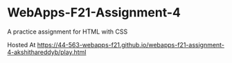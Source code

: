 # WebApps-F21-Assignment-4
A practice assignment for HTML with CSS

Hosted At <https://44-563-webapps-f21.github.io/webapps-f21-assignment-4-akshithareddyb/play.html>
